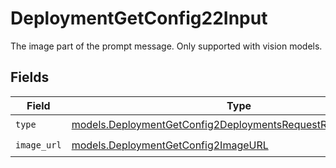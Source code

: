 # DeploymentGetConfig22Input

The image part of the prompt message. Only supported with vision models.


## Fields

| Field                                                                                                                              | Type                                                                                                                               | Required                                                                                                                           | Description                                                                                                                        |
| ---------------------------------------------------------------------------------------------------------------------------------- | ---------------------------------------------------------------------------------------------------------------------------------- | ---------------------------------------------------------------------------------------------------------------------------------- | ---------------------------------------------------------------------------------------------------------------------------------- |
| `type`                                                                                                                             | [models.DeploymentGetConfig2DeploymentsRequestRequestBodyType](../models/deploymentgetconfig2deploymentsrequestrequestbodytype.md) | :heavy_check_mark:                                                                                                                 | N/A                                                                                                                                |
| `image_url`                                                                                                                        | [models.DeploymentGetConfig2ImageURL](../models/deploymentgetconfig2imageurl.md)                                                   | :heavy_check_mark:                                                                                                                 | N/A                                                                                                                                |
